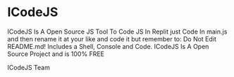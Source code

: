 # ICodeJS
ICodeJS Is A Open Source JS Tool To Code JS In Replit just Code In main.js and then rename it at your like and code it but remember to: Do Not Edit README.md!
Includes a Shell, Console and Code. ICodeJS Is A Open Source Project and is 100% FREE


ICodeJS Team
